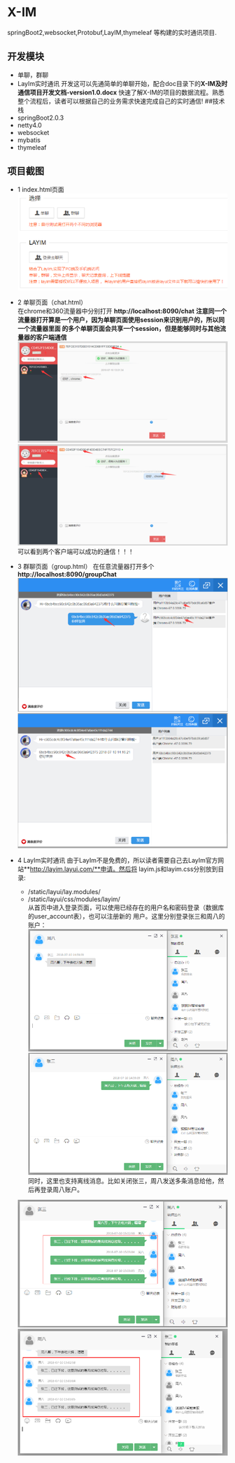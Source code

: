 # X-IM
springBoot2,websocket,Protobuf,LayIM,thymeleaf 等构建的实时通讯项目.
## 开发模块
* 单聊，群聊
* LayIm实时通讯
开发这可以先通简单的单聊开始，配合doc目录下的**X-IM及时通信项目开发文档-version1.0.docx**
快速了解X-IM的项目的数据流程。熟悉整个流程后，读者可以根据自己的业务需求快速完成自己的实时通信!
##技术栈
* springBoot2.0.3
* netty4.0
* websocket
* mybatis
* thymeleaf
## 项目截图
+ 1 index.html页面
  ![我是图片](image/index.png)
+ 2 单聊页面（chat.html）<br/>
  在chrome和360流量器中分别打开 **http://localhost:8090/chat** 
  **注意同一个流量器打开算是一个用户，因为单聊页面使用session来识别用户的，所以同一个流量器里面
  的多个单聊页面会共享一个session，但是能够同时与其他流量器的客户端通信**
  ![chat-chrome](image/chat-chrome.png)
  ![chat-360](image/chat-360.png)
  可以看到两个客户端可以成功的通信！！！<br/>
+ 3 群聊页面（group.html）
  在任意流量器打开多个**http://localhost:8090/groupChat**
  ![发送者](image/groupChat-sender.png)
  ![接受者](image/groupChat-receiver.png)
+ 4 LayIm实时通讯
  由于LayIm不是免费的，所以读者需要自己去LayIm官方网站**http://layim.layui.com/**申请。然后将
  layim.js和layim.css分别放到目录:
  * /static/layui/lay.modules/
  * /static/layui/css/modules/layim/<br/>
  从首页中进入登录页面，可以使用已经存在的用户名和密码登录（数据库的user_account表），也可以注册新的
  用户。这里分别登录张三和周八的账户：
  ![张三](image/layim-zhansan.png)
  ![周八](image/layim-zhouba.png)
  同时，这里也支持离线消息。比如关闭张三，周八发送多条消息给他，然后再登录周八账户。
  
  ![周八-离线](image/layim-zhouba-offline.png)
  ![张三-离线](image/layim-zhansan-offline.png)
  
   

